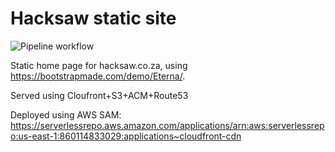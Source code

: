 # Hacksaw static site

![Pipeline workflow](https://github.com/jojo786/hacksaw-static-site/actions/workflows/pipeline.yaml/badge.svg)

Static home page for hacksaw.co.za, using https://bootstrapmade.com/demo/Eterna/.

Served using Cloufront+S3+ACM+Route53

Deployed using AWS SAM: https://serverlessrepo.aws.amazon.com/applications/arn:aws:serverlessrepo:us-east-1:860114833029:applications~cloudfront-cdn
